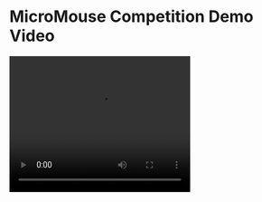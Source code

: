 # MicroMouse Competition Demo Video







<video width="320" height="240" controls>
  <source src="https://user-images.githubusercontent.com/67634789/204834130-e32bce93-046a-417e-89b2-a085a45c8509.mp4" type="video/mp4">
  Your browser does not support the video tag.
</video
